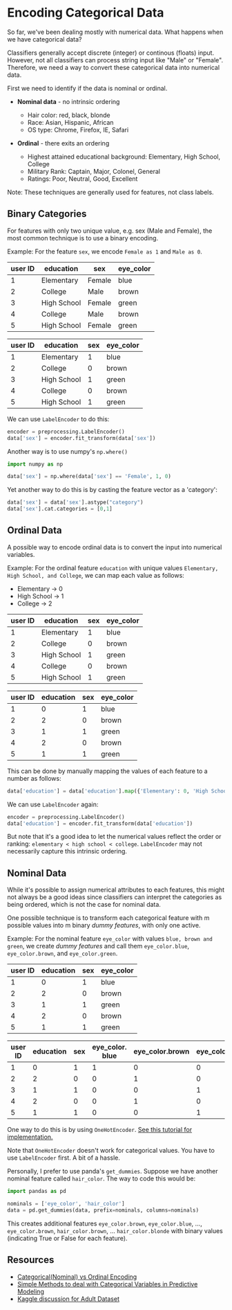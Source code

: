 # Encoding Categorical Data
So far, we've been dealing mostly with numerical data. What happens when we have categorical data? 

Classifiers generally accept discrete (integer) or continous (floats) input. However, not all classifiers can process string input like "Male" or "Female".  Therefore, we need a way to convert these categorical data into numerical data. 

First we need to identify if the data is nominal or ordinal. 
* **Nominal data** - no intrinsic ordering
	* Hair color: red, black, blonde
	* Race: Asian, Hispanic, African
	* OS type: Chrome, Firefox, IE, Safari

* **Ordinal** - there exits an ordering
	* Highest attained educational background: Elementary, High School, College
	* Military Rank: Captain, Major, Colonel, General
	* Ratings: Poor, Neutral, Good, Excellent

Note: These techniques are generally used for features, not class labels. 

## Binary Categories
For features with only two unique value, e.g. sex (Male and Female), the most common technique is to use a binary encoding.

Example: For the feature `sex`, we encode `Female as 1` and `Male as 0`.

 user ID | education | sex | eye_color
 ------- |-----------| ----|----------
 1	| Elementary | Female | blue
 2	| College    |   Male | brown
 3	| High School| Female | green
 4	| College    |   Male | brown
 5	| High School| Female | green

 user ID | education | sex | eye_color
 --- |---| ---|---
 1	| Elementary | 1 | blue
 2	| College    | 0 | brown
 3	| High School| 1 | green
 4	| College    | 0 | brown
 5	| High School| 1 | green


We can use `LabelEncoder` to do this:
```python
encoder = preprocessing.LabelEncoder()
data['sex'] = encoder.fit_transform(data['sex'])
```

Another way is to use numpy's `np.where()`
```python
import numpy as np 

data['sex'] = np.where(data['sex'] == 'Female', 1, 0)
```

Yet another way to do this is by casting the feature vector as a 'category':
```python
data['sex'] = data['sex'].astype("category")
data['sex'].cat.categories = [0,1]
```

## Ordinal Data
A possible way to encode ordinal data is to convert the input into numerical variables.

Example: For the ordinal feature `education` with unique values `Elementary, High School, and College`, we can map each value as follows:
* Elementary -> 0
* High School -> 1
* College -> 2

 user ID | education | sex | eye_color
 --- |---| ---|---
 1	| Elementary | 1 | blue
 2	| College    | 0 | brown
 3	| High School| 1 | green
 4	| College    | 0 | brown
 5	| High School| 1 | green

 user ID | education | sex | eye_color
 --- |---| ---|---
 1	| 0| 1 | blue
 2	| 2|   0 | brown
 3	| 1| 1 | green
 4	| 2|   0 | brown
 5	| 1| 1 | green

This can be done by manually mapping the values of each feature to a number as follows:
```python
data['education'] = data['education'].map({'Elementary': 0, 'High School': 1, 'College': 2})
```

We can use `LabelEncoder` again:
```python
encoder = preprocessing.LabelEncoder()
data['education'] = encoder.fit_transform(data['education'])
```

But note that it's a good idea to let the numerical values reflect the order or ranking: `elementary < high school < college`. `LabelEncoder` may not necessarily capture this intrinsic ordering.

## Nominal Data
While it's possible to assign numerical attributes to each features, this might not always be a good ideas since classifiers can interpret the categories as being ordered, which is not the case for nominal data.

One possible technique is to transform each categorical feature with m possible values into m binary *dummy features*, with only one active.

Example: For the nominal feature `eye_color` with values `blue, brown and green`, we create *dummy features* and call them `eye_color.blue`, `eye_color.brown`, and `eye_color.green`.
 
 user ID | education | sex | eye_color
 --- |---| ---|---
 1	| 0| 1 | blue
 2	| 2|   0 | brown
 3	| 1| 1 | green
 4	| 2|   0 | brown
 5	| 1| 1 | green

  user ID | education | sex | eye_color. blue |eye_color.brown | eye_color.green 
 --- |---| ---|--- | --- | ---
 1	| 0| 1 | 1 |0 | 0
 2	| 2|   0 | 0| 1 | 0
 3	| 1| 1 | 0| 0 | 1
 4	| 2|   0 | 0| 1 | 0
 5	| 1| 1 | 0 | 0 | 1

 One way to do this is by using `OneHotEncoder`. [See this tutorial for implementation.](http://scikit-learn.org/stable/modules/preprocessing.html#encoding-categorical-features) 

 Note that `OneHotEncoder` doesn't work for categorical values. You have to use `LabelEncoder` first. A bit of a hassle.
 
 Personally, I prefer to use panda's `get_dummies`. Suppose we have another nominal feature called `hair_color`. The way to code this would be:
 ```python
import pandas as pd

nominals = ['eye_color', 'hair_color']
data = pd.get_dummies(data, prefix=nominals, columns=nominals)
```
This creates additional features `eye_color.brown`, `eye_color.blue`, ..., `eye_color.brown`, `hair_color.brown`, ... `hair_color.blonde` with binary values (indicating True or False for each feature). 

## Resources
* [Categorical(Nominal) vs Ordinal Encoding](http://stackoverflow.com/questions/34087329/categorical-and-ordinal-feature-data-representation-in-regression-analysis)
* [Simple Methods to deal with Categorical Variables in Predictive Modeling](https://www.analyticsvidhya.com/blog/2015/11/easy-methods-deal-categorical-variables-predictive-modeling/)
* [Kaggle discussion for Adult Dataset](https://www.kaggle.com/bananuhbeatdown/multiple-ml-techniques-and-analysis-of-dataset)